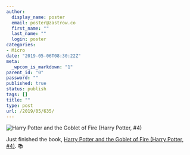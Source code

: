 ```yaml
---
author:
  display_name: poster
  email: poster@zastrow.co
  first_name: ""
  last_name: ""
  login: poster
categories:
- Micro
date: "2019-05-06T08:30:22Z"
meta:
  _wpcom_is_markdown: "1"
parent_id: "0"
password: ""
published: true
status: publish
tags: []
title: ""
type: post
url: /2019/05/635/
---
```

<p><img src="https://i.gr-assets.com/images/S/compressed.photo.goodreads.com/books/1448194057l/27876157.jpg" alt="Harry Potter and the Goblet of Fire (Harry Potter, #4)" /></p>

<p>Just finished the book, <a href="https://www.goodreads.com/review/show/2811228289?utm_medium=api&amp;utm_source=rss">Harry Potter and the Goblet of Fire (Harry Potter, #4)</a>. 📚</p>